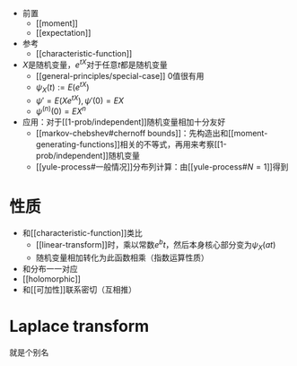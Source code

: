 - 前置
  - [[moment]]
  - [[expectation]]
- 参考
  - [[characteristic-function]]
- $X$是随机变量，$e^{tX}$对于任意$t$都是随机变量
  - [[general-principles/special-case]] 0值很有用
  - $\psi_X(t):=E(e^{tX})$
  - $\psi'=E(Xe^{tX}),\psi'(0)=EX$
  - $\psi^{(n)}(0)=EX^n$
- 应用：对于[[1-prob/independent]]随机变量相加十分友好
  - [[markov-chebshev#chernoff bounds]]：先构造出和[[moment-generating-functions]]相关的不等式，再用来考察[[1-prob/independent]]随机变量
  - [[yule-process#一般情况]]分布列计算：由[[yule-process#$N=1$]]得到
# 性质
- 和[[characteristic-function]]类比
  - [[linear-transform]]时，乘以常数$e^bt$，然后本身核心部分变为$\psi_X(at)$
  - 随机变量相加转化为此函数相乘（指数运算性质）
- 和分布一一对应
- [[holomorphic]]
- 和[[可加性]]联系密切（互相推）
# Laplace transform
就是个别名